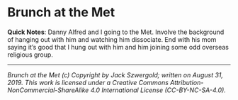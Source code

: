 # Brunch at the Met

**Quick Notes**: Danny Alfred and I going to the Met. Involve the background of hanging out with him and watching him dissociate. End with his mom saying it’s good that I hung out with him and him joining some odd overseas religious group.

***

*Brunch at the Met (c) Copyright by Jack Szwergold; written on August 31, 2019. This work is licensed under a Creative Commons Attribution-NonCommercial-ShareAlike 4.0 International License (CC-BY-NC-SA-4.0).*